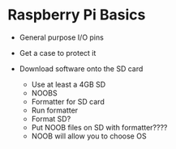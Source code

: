 # Raspberry Pi Basics

- General purpose I/O pins

- Get a case to protect it

- Download software onto the SD card
    * Use at least a 4GB SD
    * NOOBS
    * Formatter for SD card
    * Run formatter
    * Format SD?
    * Put NOOB files on SD with formatter????
    * NOOB will allow you to choose OS

